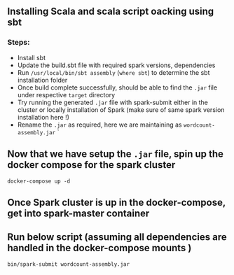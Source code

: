 ## Installing Scala and scala script oacking using sbt 

### Steps: 
- Install sbt 
- Update the build.sbt file with required spark versions, dependencies 
- Run `/usr/local/bin/sbt assembly` (`where sbt`) to determine the sbt installation folder
- Once build complete successfully, should be able to find the `.jar` file under respective `target` directory 
- Try running the generated `.jar` file with spark-submit either in the cluster or locally installation of Spark (make sure of same spark version installation here !)
- Rename the `.jar` as required, here we are maintaining as `wordcount-assembly.jar` 
`

## Now that we have setup the `.jar` file, spin up the docker compose for the spark cluster
`docker-compose up -d` 

## Once Spark cluster is up in the docker-compose, get into spark-master container 
## Run below script (assuming all dependencies are handled in the docker-compose mounts )
`bin/spark-submit wordcount-assembly.jar`
